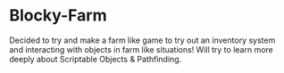 # Blocky-Farm
 Decided to try and make a farm like game to try out an inventory system and interacting with objects in farm like situations! Will try to learn more deeply about Scriptable Objects & Pathfinding.
